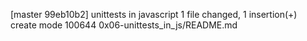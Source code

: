 [master 99eb10b2] unittests in javascript
 1 file changed, 1 insertion(+)
 create mode 100644 0x06-unittests_in_js/README.md
